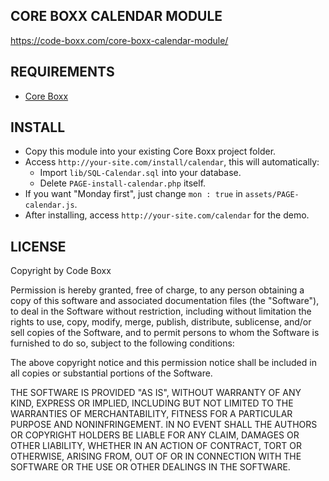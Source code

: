 ## CORE BOXX CALENDAR MODULE
https://code-boxx.com/core-boxx-calendar-module/

## REQUIREMENTS
* [Core Boxx](https://github.com/code-boxx/Core-Boxx-PHP-Framework/tree/main/core)

## INSTALL
* Copy this module into your existing Core Boxx project folder.
* Access `http://your-site.com/install/calendar`, this will automatically:
  - Import `lib/SQL-Calendar.sql` into your database.
  - Delete `PAGE-install-calendar.php` itself.
* If you want "Monday first", just change `mon : true` in `assets/PAGE-calendar.js`.
* After installing, access `http://your-site.com/calendar` for the demo.

## LICENSE
Copyright by Code Boxx

Permission is hereby granted, free of charge, to any person obtaining a copy
of this software and associated documentation files (the "Software"), to deal
in the Software without restriction, including without limitation the rights
to use, copy, modify, merge, publish, distribute, sublicense, and/or sell
copies of the Software, and to permit persons to whom the Software is
furnished to do so, subject to the following conditions:

The above copyright notice and this permission notice shall be included in all
copies or substantial portions of the Software.

THE SOFTWARE IS PROVIDED "AS IS", WITHOUT WARRANTY OF ANY KIND, EXPRESS OR
IMPLIED, INCLUDING BUT NOT LIMITED TO THE WARRANTIES OF MERCHANTABILITY,
FITNESS FOR A PARTICULAR PURPOSE AND NONINFRINGEMENT. IN NO EVENT SHALL THE
AUTHORS OR COPYRIGHT HOLDERS BE LIABLE FOR ANY CLAIM, DAMAGES OR OTHER
LIABILITY, WHETHER IN AN ACTION OF CONTRACT, TORT OR OTHERWISE, ARISING FROM,
OUT OF OR IN CONNECTION WITH THE SOFTWARE OR THE USE OR OTHER DEALINGS IN THE
SOFTWARE.
